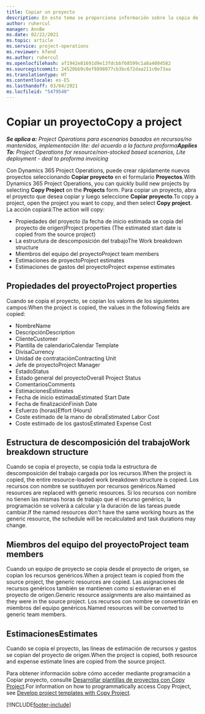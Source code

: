 ```yaml
---
title: Copiar un proyecto
description: En este tema se proporciona información sobre la copia de proyectos en Dynamics 365 Project Operations.
author: ruhercul
manager: AnnBe
ms.date: 02/22/2021
ms.topic: article
ms.service: project-operations
ms.reviewer: kfend
ms.author: ruhercul
ms.openlocfilehash: af1942e81691d9e13fdcbbf68599c1a8a4004582
ms.sourcegitcommit: 24528bb9c0ef8898077cb3bc672daa211c0e73aa
ms.translationtype: HT
ms.contentlocale: es-ES
ms.lasthandoff: 03/04/2021
ms.locfileid: "5479540"
---
```

# <a name="copy-a-project"></a><span data-ttu-id="53c89-103">Copiar un proyecto</span><span class="sxs-lookup"><span data-stu-id="53c89-103">Copy a project</span></span>

<span data-ttu-id="53c89-104">_**Se aplica a:** Project Operations para escenarios basados en recursos/no mantenidos, implementación lite: del acuerdo a la factura proforma_</span><span class="sxs-lookup"><span data-stu-id="53c89-104">_**Applies To:** Project Operations for resource/non-stocked based scenarios, Lite deployment - deal to proforma invoicing_</span></span>

<span data-ttu-id="53c89-105">Con Dynamics 365 Project Operations, puede crear rápidamente nuevos proyectos seleccionando **Copiar proyecto** en el formulario **Proyectos**.</span><span class="sxs-lookup"><span data-stu-id="53c89-105">With Dynamics 365 Project Operations, you can quickly build new projects by selecting **Copy Project** on the **Projects** form.</span></span> <span data-ttu-id="53c89-106">Para copiar un proyecto, abra el proyecto que desea copiar y luego seleccione **Copiar proyecto**.</span><span class="sxs-lookup"><span data-stu-id="53c89-106">To copy a project, open the project you want to copy, and then select **Copy project**.</span></span> <span data-ttu-id="53c89-107">La acción copiará:</span><span class="sxs-lookup"><span data-stu-id="53c89-107">The action will copy:</span></span>

- <span data-ttu-id="53c89-108">Propiedades del proyecto (la fecha de inicio estimada se copia del proyecto de origen)</span><span class="sxs-lookup"><span data-stu-id="53c89-108">Project properties (The estimated start date is copied from the source project)</span></span>
- <span data-ttu-id="53c89-109">La estructura de descomposición del trabajo</span><span class="sxs-lookup"><span data-stu-id="53c89-109">The Work breakdown structure</span></span>
- <span data-ttu-id="53c89-110">Miembros del equipo del proyecto</span><span class="sxs-lookup"><span data-stu-id="53c89-110">Project team members</span></span>
- <span data-ttu-id="53c89-111">Estimaciones de proyecto</span><span class="sxs-lookup"><span data-stu-id="53c89-111">Project estimates</span></span>
- <span data-ttu-id="53c89-112">Estimaciones de gastos del proyecto</span><span class="sxs-lookup"><span data-stu-id="53c89-112">Project expense estimates</span></span>

## <a name="project-properties"></a><span data-ttu-id="53c89-113">Propiedades del proyecto</span><span class="sxs-lookup"><span data-stu-id="53c89-113">Project properties</span></span>

<span data-ttu-id="53c89-114">Cuando se copia el proyecto, se copian los valores de los siguientes campos:</span><span class="sxs-lookup"><span data-stu-id="53c89-114">When the project is copied, the values in the following fields are copied:</span></span>

- <span data-ttu-id="53c89-115">Nombre</span><span class="sxs-lookup"><span data-stu-id="53c89-115">Name</span></span>
- <span data-ttu-id="53c89-116">Descripción</span><span class="sxs-lookup"><span data-stu-id="53c89-116">Description</span></span>
- <span data-ttu-id="53c89-117">Cliente</span><span class="sxs-lookup"><span data-stu-id="53c89-117">Customer</span></span>
- <span data-ttu-id="53c89-118">Plantilla de calendario</span><span class="sxs-lookup"><span data-stu-id="53c89-118">Calendar Template</span></span>
- <span data-ttu-id="53c89-119">Divisa</span><span class="sxs-lookup"><span data-stu-id="53c89-119">Currency</span></span>
- <span data-ttu-id="53c89-120">Unidad de contratación</span><span class="sxs-lookup"><span data-stu-id="53c89-120">Contracting Unit</span></span>
- <span data-ttu-id="53c89-121">Jefe de proyecto</span><span class="sxs-lookup"><span data-stu-id="53c89-121">Project Manager</span></span>
- <span data-ttu-id="53c89-122">Estado</span><span class="sxs-lookup"><span data-stu-id="53c89-122">Status</span></span>
- <span data-ttu-id="53c89-123">Estado general del proyecto</span><span class="sxs-lookup"><span data-stu-id="53c89-123">Overall Project Status</span></span>
- <span data-ttu-id="53c89-124">Comentarios</span><span class="sxs-lookup"><span data-stu-id="53c89-124">Comments</span></span>
- <span data-ttu-id="53c89-125">Estimaciones</span><span class="sxs-lookup"><span data-stu-id="53c89-125">Estimates</span></span>
- <span data-ttu-id="53c89-126">Fecha de inicio estimada</span><span class="sxs-lookup"><span data-stu-id="53c89-126">Estimated Start Date</span></span>
- <span data-ttu-id="53c89-127">Fecha de finalización</span><span class="sxs-lookup"><span data-stu-id="53c89-127">Finish Date</span></span>
- <span data-ttu-id="53c89-128">Esfuerzo (horas)</span><span class="sxs-lookup"><span data-stu-id="53c89-128">Effort (Hours)</span></span>
- <span data-ttu-id="53c89-129">Coste estimado de la mano de obra</span><span class="sxs-lookup"><span data-stu-id="53c89-129">Estimated Labor Cost</span></span>
- <span data-ttu-id="53c89-130">Coste estimado de los gastos</span><span class="sxs-lookup"><span data-stu-id="53c89-130">Estimated Expense Cost</span></span>

## <a name="work-breakdown-structure"></a><span data-ttu-id="53c89-131">Estructura de descomposición del trabajo</span><span class="sxs-lookup"><span data-stu-id="53c89-131">Work breakdown structure</span></span>

<span data-ttu-id="53c89-132">Cuando se copia el proyecto, se copia toda la estructura de descomposición del trabajo cargada por los recursos.</span><span class="sxs-lookup"><span data-stu-id="53c89-132">When the project is copied, the entire resource-loaded work breakdown structure is copied.</span></span> <span data-ttu-id="53c89-133">Los recursos con nombre se sustituyen por recursos genéricos.</span><span class="sxs-lookup"><span data-stu-id="53c89-133">Named resources are replaced with generic resources.</span></span> <span data-ttu-id="53c89-134">Si los recursos con nombre no tienen las mismas horas de trabajo que el recurso genérico, la programación se volverá a calcular y la duración de las tareas puede cambiar.</span><span class="sxs-lookup"><span data-stu-id="53c89-134">If the named resources don't have the same working hours as the generic resource, the schedule will be recalculated and task durations may change.</span></span>

## <a name="project-team-members"></a><span data-ttu-id="53c89-135">Miembros del equipo del proyecto</span><span class="sxs-lookup"><span data-stu-id="53c89-135">Project team members</span></span>

<span data-ttu-id="53c89-136">Cuando un equipo de proyecto se copia desde el proyecto de origen, se copian los recursos genéricos.</span><span class="sxs-lookup"><span data-stu-id="53c89-136">When a project team is copied from the source project, the generic resources are copied.</span></span> <span data-ttu-id="53c89-137">Las asignaciones de recursos genéricos también se mantienen como si estuvieran en el proyecto de origen.</span><span class="sxs-lookup"><span data-stu-id="53c89-137">Generic resource assignments are also maintained as they were in the source project.</span></span> <span data-ttu-id="53c89-138">Los recursos con nombre se convertirán en miembros del equipo genéricos.</span><span class="sxs-lookup"><span data-stu-id="53c89-138">Named resources will be converted to generic team members.</span></span>

## <a name="estimates"></a><span data-ttu-id="53c89-139">Estimaciones</span><span class="sxs-lookup"><span data-stu-id="53c89-139">Estimates</span></span>

<span data-ttu-id="53c89-140">Cuando se copia el proyecto, las líneas de estimación de recursos y gastos se copian del proyecto de origen.</span><span class="sxs-lookup"><span data-stu-id="53c89-140">When the project is copied, both resource and expense estimate lines are copied from the source project.</span></span> 

<span data-ttu-id="53c89-141">Para obtener información sobre cómo acceder mediante programación a Copiar proyecto, consulte [Desarrollar plantillas de proyectos con Copy Project](dev-copy-project.md).</span><span class="sxs-lookup"><span data-stu-id="53c89-141">For information on how to programmatically access Copy Project, see [Develop project templates with Copy Project](dev-copy-project.md).</span></span>


[!INCLUDE[footer-include](../includes/footer-banner.md)]
